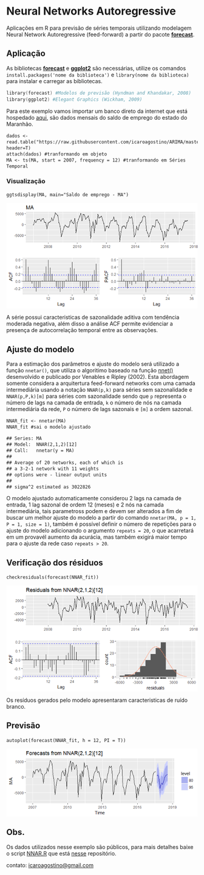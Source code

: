# **Neural Networks Autoregressive**

Aplicações em R para previsão de séries temporais utilizando modelagem Neural Network Autoregressive (feed-forward) a partir do pacote [**forecast**](https://pkg.robjhyndman.com/forecast/).

## Aplicação

As bibliotecas [**forecast**](https://cran.r-project.org/web/packages/forecast/) e [**ggplot2**](https://cran.r-project.org/web/packages/ggplot2/) são necessárias, utilize os comandos `install.packages('nome da biblioteca')` e `library(nome da biblioteca)` para instalar e carregar as bibliotecas.

```s
library(forecast) #Modelos de previsão (Hyndman and Khandakar, 2008)
library(ggplot2) #Elegant Graphics (Wickham, 2009)
```

Para este exemplo vamos importar um banco direto da internet que está hospedado [aqui](https://github.com/icaroagostino/ARIMA/blob/master/dados/MA.txt), são dados mensais do saldo de emprego do estado do Maranhão.

```{r dados}
dados <- read.table("https://raw.githubusercontent.com/icaroagostino/ARIMA/master/dados/MA.txt", header=T)
attach(dados) #tranformando em objeto
MA <- ts(MA, start = 2007, frequency = 12) #tranformando em Séries Temporal
```
### Visualização

```{r graf}
ggtsdisplay(MA, main="Saldo de emprego - MA")
```

<img src="img/Exemplo MA/graf.png" align="center"/>

A série possui caracteristicas de sazonalidade aditiva com tendência moderada negativa, além disso a análise ACF permite evidenciar a presença de autocorrelação temporal entre as observações.

## Ajuste do modelo

Para a estimação dos parâmetros e ajuste do modelo será utilizado a função `nnetar()`, que utiliza o algoritimo baseado na função [nnet()](https://cran.r-project.org/web/packages/nnet/) desenvolvido e publicado por Venables e Ripley (2002). Esta abordagem somente considera a arquitertura feed-forward networks com uma camada intermediária usando a notação `NNAR(p,k)` para séries sem sazonalidade e `NNAR(p,P,k)[m]` para séries com sazonalidade sendo que `p` representa o número de lags na camada de entrada, `k` o número de nós na camada intermediária da rede, `P` o número de lags sazonais e `[m]` a ordem sazonal.

```{r ajuste}
NNAR_fit <- nnetar(MA)
NNAR_fit #sai o modelo ajustado
```

```{r model}
## Series: MA 
## Model:  NNAR(2,1,2)[12] 
## Call:   nnetar(y = MA)
## 
## Average of 20 networks, each of which is
## a 3-2-1 network with 11 weights
## options were - linear output units 
## 
## sigma^2 estimated as 3022826
```

O modelo ajustado automaticamente considerou 2 lags na camada de entrada, 1 lag sazonal de ordem 12 (meses) e 2 nós na camada intermediária, tais parametross podem e devem ser alterados a fim de buscar um melhor ajuste do modelo a partir do comando `nnetar(MA, p = 1, P = 1, size = 1)`, também é possível definir o número de repetições para o ajuste do modelo adicionando o argumento `repeats = 20`, o que acarretará em um provavél aumento da acurácia, mas também exigirá maior tempo para o ajuste da rede caso `repeats > 20`.

## Verificação dos résiduos

```{r res}
checkresiduals(forecast(NNAR_fit))
```

<img src="img/Exemplo MA/res.png" align="center"/>

Os resíduos gerados pelo modelo apresentaram caracteristicas de ruído branco.

## Previsão

```{r Prev}
autoplot(forecast(NNAR_fit, h = 12, PI = T))
```

<img src="img/Exemplo MA/prev.png" align="center"/>

## Obs.

Os dados utilizados nesse exemplo são públicos, para mais detalhes baixe o script [NNAR.R](https://github.com/icaroagostino/ANN/blob/master/NNAR.R) que está [nesse](https://github.com/icaroagostino/ANN/) repositório.

contato: icaroagostino@gmail.com
